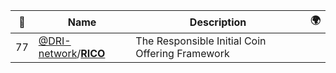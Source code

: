 |:star2: | Name | Description | 🌍|
|---|---|---|---|
|77|[@DRI-network](https://github.com/DRI-network)/[**RICO**](https://github.com/DRI-network/RICO)|The Responsible Initial Coin Offering Framework||

